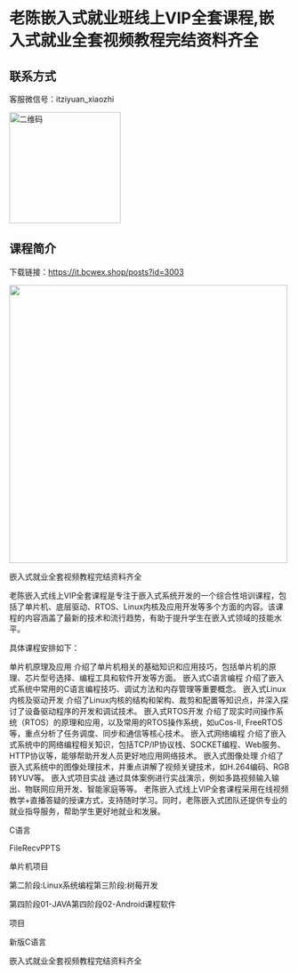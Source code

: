 # 老陈嵌入式就业班线上VIP全套课程,嵌入式就业全套视频教程完结资料齐全

## 联系方式

客服微信号：itziyuan_xiaozhi

<img src="https://ziyuanyun.oss-cn-guangzhou.aliyuncs.com/common/20240614073449/666b82192834a.jpg" width="200" height="200" alt="二维码">

## 课程简介

下载链接：https://it.bcwex.shop/posts?id=3003

<img src="https://ziyuanyun.oss-cn-guangzhou.aliyuncs.com/yun/20240515184911/66449327649a0.jpg" width="500" alt="">

  嵌入式就业全套视频教程完结资料齐全

 老陈嵌入式线上VIP全套课程是专注于嵌入式系统开发的一个综合性培训课程，包括了单片机、底层驱动、RTOS、Linux内核及应用开发等多个方面的内容。该课程的内容涵盖了最新的技术和流行趋势，有助于提升学生在嵌入式领域的技能水平。

 具体课程安排如下：

  单片机原理及应用 介绍了单片机相关的基础知识和应用技巧，包括单片机的原理、芯片型号选择、编程工具和软件开发等方面。 嵌入式C语言编程 介绍了嵌入式系统中常用的C语言编程技巧、调试方法和内存管理等重要概念。 嵌入式Linux内核及驱动开发 介绍了Linux内核的结构和架构、裁剪和配置等知识点，并深入探讨了设备驱动程序的开发和调试技术。 嵌入式RTOS开发 介绍了现实时间操作系统（RTOS）的原理和应用，以及常用的RTOS操作系统，如uCos-II, FreeRTOS等，重点分析了任务调度、同步和通信等核心技术。 嵌入式网络编程 介绍了嵌入式系统中的网络编程相关知识，包括TCP/IP协议栈、SOCKET编程、Web服务、HTTP协议等，能够帮助开发人员更好地应用网络技术。 嵌入式图像处理 介绍了嵌入式系统中的图像处理技术，并重点讲解了视频关键技术，如H.264编码、RGB转YUV等。 嵌入式项目实战 通过具体案例进行实战演示，例如多路视频输入输出、物联网应用开发、智能家庭等等。  老陈嵌入式线上VIP全套课程采用在线视频教学+直播答疑的授课方式，支持随时学习。同时，老陈嵌入式团队还提供专业的就业指导服务，帮助学生更好地就业和发展。

 C语言

 FileRecvPPTS

 单片机项目

 第二阶段:Linux系统编程第三阶段:树莓开发

 第四阶段01-JAVA第四阶段02-Android课程软件

 项目

 新版C语言

 嵌入式就业全套视频教程完结资料齐全



  